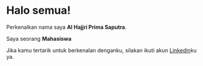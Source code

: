 # Halo semua! 
 
Perkenalkan nama saya **Al Hajjri Prima Saputra**.<br>
 
Saya seorang **Mahasiswa** <br>
 
Jika kamu tertarik untuk berkenalan denganku, silakan ikuti akun [Linkedin]([https://www.linkedin.com/in/gilang-adhan/](https://www.linkedin.com/in/al-hajjri-prima-saputra))ku ya.
 
